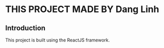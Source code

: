 # THIS PROJECT MADE BY Dang Linh

## Introduction

This project is built using the ReactJS framework.

